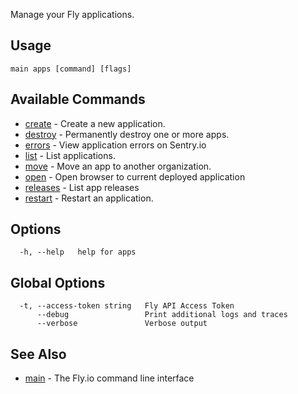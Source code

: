 Manage your Fly applications.

## Usage
~~~
main apps [command] [flags]
~~~

## Available Commands
* [create](/docs/flyctl/main-apps-create/)	 - Create a new application.
* [destroy](/docs/flyctl/main-apps-destroy/)	 - Permanently destroy one or more apps.
* [errors](/docs/flyctl/main-apps-errors/)	 - View application errors on Sentry.io
* [list](/docs/flyctl/main-apps-list/)	 - List applications.
* [move](/docs/flyctl/main-apps-move/)	 - Move an app to another organization.
* [open](/docs/flyctl/main-apps-open/)	 - Open browser to current deployed application
* [releases](/docs/flyctl/main-apps-releases/)	 - List app releases
* [restart](/docs/flyctl/main-apps-restart/)	 - Restart an application.

## Options

~~~
  -h, --help   help for apps
~~~

## Global Options

~~~
  -t, --access-token string   Fly API Access Token
      --debug                 Print additional logs and traces
      --verbose               Verbose output
~~~

## See Also

* [main](/docs/flyctl/main/)	 - The Fly.io command line interface

